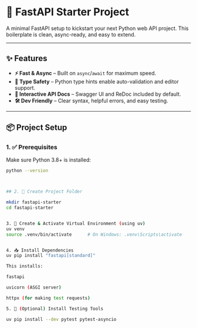 # 🚀 FastAPI Starter Project

A minimal FastAPI setup to kickstart your next Python web API project. This boilerplate is clean, async-ready, and easy to extend.

---

## ✨ Features

- **⚡ Fast & Async** – Built on `async`/`await` for maximum speed.
- **🧠 Type Safety** – Python type hints enable auto-validation and editor support.
- **📄 Interactive API Docs** – Swagger UI and ReDoc included by default.
- **🛠️ Dev Friendly** – Clear syntax, helpful errors, and easy testing.

---

## 📦 Project Setup

### 1. ✅ Prerequisites

Make sure Python 3.8+ is installed:

```bash
python --version



## 2. 📁 Create Project Folder

mkdir fastapi-starter
cd fastapi-starter


3. 🧪 Create & Activate Virtual Environment (using uv)
uv venv
source .venv/bin/activate      # On Windows: .venv\Scripts\activate


4. 📥 Install Dependencies
uv pip install "fastapi[standard]"

This installs:

fastapi

uvicorn (ASGI server)

httpx (for making test requests)

5. 🧪 (Optional) Install Testing Tools

uv pip install --dev pytest pytest-asyncio
